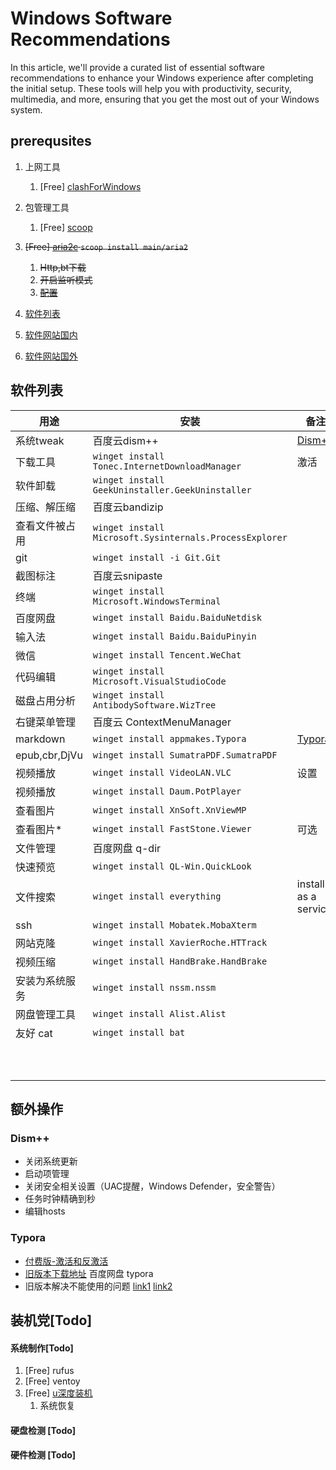 # Windows Software Recommendations
In this article, we'll provide a curated list of essential software recommendations to enhance your Windows experience after completing the initial setup. These tools will help you with productivity, security, multimedia, and more, ensuring that you get the most out of your Windows system.

## prerequsites

1. 上网工具
   1. [Free] [clashForWindows](https://gitee.com/marcusxu/personal-scripts/releases/download/v0.01/Clash.for.Windows.Setup.0.20.24.exe)
2. 包管理工具 
   1. [Free] [scoop](https://scoop.sh/)

3. ~~[Free] [aria2c](https://aria2.github.io/) `scoop install main/aria2`~~
   1. ~~Http,bt下载~~
   2. ~~开启监听模式~~ 
   3. ~~[配置](https://zhuanlan.zhihu.com/p/634443046)~~
4. [软件列表](https://github.com/Awesome-Windows/Awesome/blob/master/README-cn.md)

5. [软件网站国内](https://www.ghxi.com)

6. [软件网站国外](https://crackshash.com/)

## 软件列表

| 用途           | 安装                                                    | 备注                 |
| -------------- | ------------------------------------------------------- | -------------------- |
| 系统tweak      | 百度云dism++                                            | [Dism++](https://github.com/Chuyu-Team/Dism-Multi-language) |
| 下载工具       | `winget install Tonec.InternetDownloadManager`          | 激活                 |
| 软件卸载       | `winget install GeekUninstaller.GeekUninstaller`        |                      |
| 压缩、解压缩   | 百度云bandizip                                          |                      |
| 查看文件被占用 | `winget install Microsoft.Sysinternals.ProcessExplorer` |                      |
| git            | `winget install -i Git.Git`                             |                      |
| 截图标注       | 百度云snipaste                                          |                      |
| 终端           | `winget install Microsoft.WindowsTerminal`              |                      |
| 百度网盘       | `winget install Baidu.BaiduNetdisk`                     |                      |
| 输入法         | `winget install Baidu.BaiduPinyin`                      |                      |
| 微信           | `winget install Tencent.WeChat`                         |                      |
| 代码编辑       | `winget install Microsoft.VisualStudioCode`             |                      |
| 磁盘占用分析   | `winget install AntibodySoftware.WizTree`               |                      |
| 右键菜单管理   | 百度云 ContextMenuManager                               |                      |
| markdown       | `winget install appmakes.Typora`                        | [Typora](https://typoraio.cn/) |
| epub,cbr,DjVu  | `winget install SumatraPDF.SumatraPDF`                  |                      |
| 视频播放       | `winget install VideoLAN.VLC`                           | 设置                 |
| 视频播放       | `winget install Daum.PotPlayer`                         |                      |
| 查看图片       | `winget install XnSoft.XnViewMP`                        |                      |
| 查看图片*      | `winget install FastStone.Viewer`                       | 可选                 |
| 文件管理       | 百度网盘 q-dir                                          |                      |
| 快速预览       | `winget install QL-Win.QuickLook`                       |                      |
| 文件搜索       | `winget install everything`                             | install as a service |
| ssh            | `winget install Mobatek.MobaXterm`                      |                      |
| 网站克隆       | `winget install XavierRoche.HTTrack`                    |                      |
| 视频压缩       | `winget install HandBrake.HandBrake`                    |                      |
| 安装为系统服务 | `winget install nssm.nssm`                              |                      |
| 网盘管理工具   | `winget install Alist.Alist`                            |                      |
| 友好 cat       | `winget install bat`                                    |                      |
|                |                                                         |                      |
|                |                                                         |                      |
|                |                                                         |                      |
|                |                                                         |                      |
|                |                                                         |                      |
|                |                                                         |                      |
|                |                                                         |                      |
|                |                                                         |                      |
|                |                                                         |                      |
|                |                                                         |                      |



## 额外操作

### Dism++

* 关闭系统更新
* 启动项管理
* 关闭安全相关设置（UAC提醒，Windows Defender，安全警告）
* 任务时钟精确到秒
* 编辑hosts

### Typora

* [付费版-激活和反激活](https://store.typora.io/my)
* [旧版本下载地址](https://gitee.com/marcusxu/personal-scripts/releases/download/v0.01/typora-0-11-18.exe) 百度网盘 typora
* 旧版本解决不能使用的问题 [link1](https://www.cnblogs.com/xiaoniuhululu/archive/2022/09/06/16660617.html) [link2](https://web.archive.org/web/20230602143727/https://www.cnblogs.com/xiaoniuhululu/archive/2022/09/06/16660617.html)




## 装机党[Todo]

#### 系统制作[Todo]

1. [Free] rufus
2. [Free] ventoy
3. [Free] [u深度装机](http://www.ushendu.com/usddownload/)
   1. 系统恢复

#### 硬盘检测 [Todo]

#### 硬件检测 [Todo]


